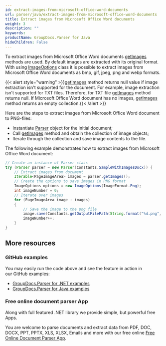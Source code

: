 ```yaml
---
id: extract-images-from-microsoft-office-word-documents
url: parser/java/extract-images-from-microsoft-office-word-documents
title: Extract images from Microsoft Office Word documents
weight: 3
description: ""
keywords: 
productName: GroupDocs.Parser for Java
hideChildren: False
---
```

To extract images from Microsoft Office Word documents [getImages](https://apireference.groupdocs.com/java/parser/com.groupdocs.parser/Parser#getImages()) methods are used. By default images are extracted with its original format. With using [ImageOptions](https://apireference.groupdocs.com/java/parser/com.groupdocs.parser.options/ImageOptions) class it is possible to extract images from Microsoft Office Word documents as bmp, gif, jpeg, png and webp formats.

{{< alert style="warning" >}}[getImages](https://apireference.groupdocs.com/java/parser/com.groupdocs.parser/Parser#getImages()) method returns null value if image extraction isn't supported for the document. For example, image extraction isn't supported for TXT files. Therefore, for TXT file [getImages](https://apireference.groupdocs.com/java/parser/com.groupdocs.parser/Parser#getImages()) method returns null. If Microsoft Office Word document has no images, [getImages](https://apireference.groupdocs.com/java/parser/com.groupdocs.parser/Parser#getImages()) method returns an empty collection.{{< /alert >}}

Here are the steps to extract images from Microsoft Office Word document to PNG-files:

*   Instantiate [Parser](https://apireference.groupdocs.com/java/parser/com.groupdocs.parser/Parser) object for the initial document;
*   Call [getImages](https://apireference.groupdocs.com/java/parser/com.groupdocs.parser/Parser#getImages()) method and obtain the collection of image objects;
*   Iterate through the collection and save image contents to the file.

The following example demonstrates how to extract images from Microsoft Office Word document:

```java
// Create an instance of Parser class
try (Parser parser = new Parser(Constants.SampleWithImagesDocx)) {
    // Extract images from document
    Iterable<PageImageArea> images = parser.getImages();
    // Create the options to save images in PNG format
    ImageOptions options = new ImageOptions(ImageFormat.Png);
    int imageNumber = 0;
    // Iterate over images
    for (PageImageArea image : images)
    {
        // Save the image to the png file
        image.save(Constants.getOutputFilePath(String.format("%d.png", imageNumber)), options);
        imageNumber++;
    }
}
```

## More resources

### GitHub examples

You may easily run the code above and see the feature in action in our GitHub examples:

*   [GroupDocs.Parser for .NET examples](https://github.com/groupdocs-parser/GroupDocs.Parser-for-.NET)    
*   [GroupDocs.Parser for Java examples](https://github.com/groupdocs-parser/GroupDocs.Parser-for-Java)    

### Free online document parser App

Along with full featured .NET library we provide simple, but powerful free Apps.

You are welcome to parse documents and extract data from PDF, DOC, DOCX, PPT, PPTX, XLS, XLSX, Emails and more with our free online [Free Online Document Parser App](https://products.groupdocs.app/parser).